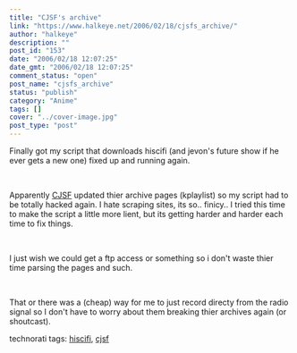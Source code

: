 ```yaml
---
title: "CJSF's archive"
link: "https://www.halkeye.net/2006/02/18/cjsfs_archive/"
author: "halkeye"
description: ""
post_id: "153"
date: "2006/02/18 12:07:25"
date_gmt: "2006/02/18 12:07:25"
comment_status: "open"
post_name: "cjsfs_archive"
status: "publish"
category: "Anime"
tags: []
cover: "../cover-image.jpg"
post_type: "post"
---
```


Finally got my script that downloads hiscifi (and jevon's future show if he ever gets a new one) fixed up and running again.



 



Apparently [CJSF](http://www.cjsf.ca) updated thier archive pages (kplaylist) so my script had to be totally hacked again. I hate scraping sites, its so.. finicy.. I tried this time to make the script a little more lient, but its getting harder and harder each time to fix things.



 



I just wish we could get a ftp access or something so i don't waste thier time parsing the pages and such.



 



That or there was a (cheap) way for me to just record directy from the radio signal so I don't have to worry about them breaking thier archives again (or shoutcast). 



technorati tags: [hiscifi](http://technorati.com/tag/hiscifi), [cjsf](http://technorati.com/tag/cjsf)